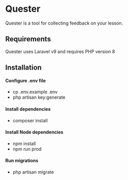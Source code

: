 # Quester
 
Quester is a tool for collecting feedback on your lesson.

## Requirements

Quester uses Laravel v9 and requires PHP version 8

## Installation

 #### Configure .env file

 * cp .env.example .env
 * php artisan key:generate
 
 #### Install dependencies
 
 * composer install
 
 #### Install Node dependencies
 
 * npm install
 * npm run prod
 
 #### Run migrations
 
 * php artisan migrate
 
 
